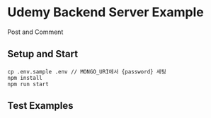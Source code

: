 # Udemy Backend Server Example
Post and Comment


## Setup and Start
```
cp .env.sample .env // MONGO_URI에서 {password} 세팅
npm install
npm run start
```

## Test Examples